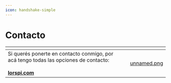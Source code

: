 ```yaml
---
icon: handshake-simple
---
```


# Contacto

<table data-card-size="large" data-view="cards"><thead><tr><th></th><th></th><th></th><th data-hidden data-card-cover data-type="files"></th></tr></thead><tbody><tr><td>Si querés ponerte en contacto conmigo, por acá tengo todas las opciones de contacto:<br><br><a href="http://lorspi.com/"><strong>lorspi.com</strong></a></td><td></td><td></td><td><a href=".gitbook/assets/unnamed.png">unnamed.png</a></td></tr></tbody></table>

